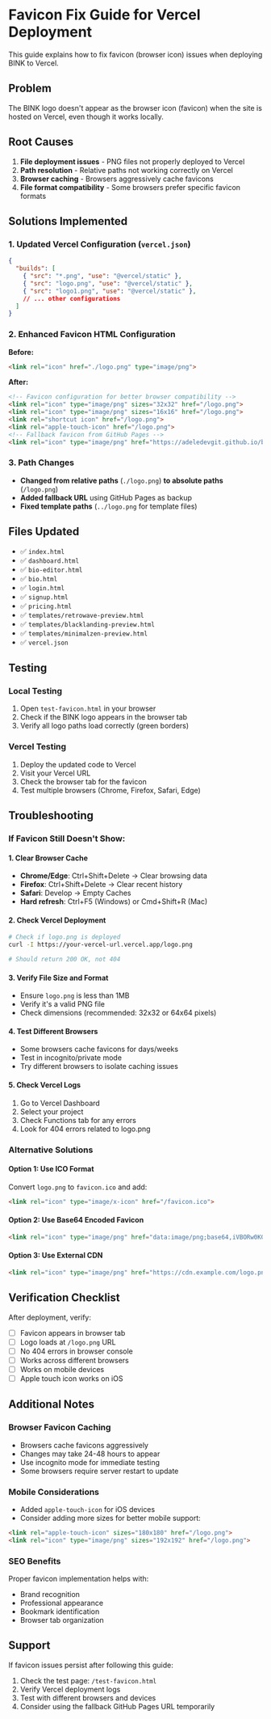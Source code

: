 # Favicon Fix Guide for Vercel Deployment

This guide explains how to fix favicon (browser icon) issues when deploying BINK to Vercel.

## Problem
The BINK logo doesn't appear as the browser icon (favicon) when the site is hosted on Vercel, even though it works locally.

## Root Causes
1. **File deployment issues** - PNG files not properly deployed to Vercel
2. **Path resolution** - Relative paths not working correctly on Vercel
3. **Browser caching** - Browsers aggressively cache favicons
4. **File format compatibility** - Some browsers prefer specific favicon formats

## Solutions Implemented

### 1. Updated Vercel Configuration (`vercel.json`)
```json
{
  "builds": [
    { "src": "*.png", "use": "@vercel/static" },
    { "src": "logo.png", "use": "@vercel/static" },
    { "src": "logo1.png", "use": "@vercel/static" },
    // ... other configurations
  ]
}
```

### 2. Enhanced Favicon HTML Configuration
**Before:**
```html
<link rel="icon" href="./logo.png" type="image/png">
```

**After:**
```html
<!-- Favicon configuration for better browser compatibility -->
<link rel="icon" type="image/png" sizes="32x32" href="/logo.png">
<link rel="icon" type="image/png" sizes="16x16" href="/logo.png">
<link rel="shortcut icon" href="/logo.png">
<link rel="apple-touch-icon" href="/logo.png">
<!-- Fallback favicon from GitHub Pages -->
<link rel="icon" type="image/png" href="https://adeledevgit.github.io/bink/logo.png">
```

### 3. Path Changes
- **Changed from relative paths** (`./logo.png`) **to absolute paths** (`/logo.png`)
- **Added fallback URL** using GitHub Pages as backup
- **Fixed template paths** (`../logo.png` for template files)

## Files Updated
- ✅ `index.html`
- ✅ `dashboard.html`
- ✅ `bio-editor.html`
- ✅ `bio.html`
- ✅ `login.html`
- ✅ `signup.html`
- ✅ `pricing.html`
- ✅ `templates/retrowave-preview.html`
- ✅ `templates/blacklanding-preview.html`
- ✅ `templates/minimalzen-preview.html`
- ✅ `vercel.json`

## Testing

### Local Testing
1. Open `test-favicon.html` in your browser
2. Check if the BINK logo appears in the browser tab
3. Verify all logo paths load correctly (green borders)

### Vercel Testing
1. Deploy the updated code to Vercel
2. Visit your Vercel URL
3. Check the browser tab for the favicon
4. Test multiple browsers (Chrome, Firefox, Safari, Edge)

## Troubleshooting

### If Favicon Still Doesn't Show:

#### 1. Clear Browser Cache
- **Chrome/Edge**: Ctrl+Shift+Delete → Clear browsing data
- **Firefox**: Ctrl+Shift+Delete → Clear recent history
- **Safari**: Develop → Empty Caches
- **Hard refresh**: Ctrl+F5 (Windows) or Cmd+Shift+R (Mac)

#### 2. Check Vercel Deployment
```bash
# Check if logo.png is deployed
curl -I https://your-vercel-url.vercel.app/logo.png

# Should return 200 OK, not 404
```

#### 3. Verify File Size and Format
- Ensure `logo.png` is less than 1MB
- Verify it's a valid PNG file
- Check dimensions (recommended: 32x32 or 64x64 pixels)

#### 4. Test Different Browsers
- Some browsers cache favicons for days/weeks
- Test in incognito/private mode
- Try different browsers to isolate caching issues

#### 5. Check Vercel Logs
1. Go to Vercel Dashboard
2. Select your project
3. Check Functions tab for any errors
4. Look for 404 errors related to logo.png

### Alternative Solutions

#### Option 1: Use ICO Format
Convert `logo.png` to `favicon.ico` and add:
```html
<link rel="icon" type="image/x-icon" href="/favicon.ico">
```

#### Option 2: Use Base64 Encoded Favicon
```html
<link rel="icon" type="image/png" href="data:image/png;base64,iVBORw0KGgoAAAANSUhEUgAA...">
```

#### Option 3: Use External CDN
```html
<link rel="icon" type="image/png" href="https://cdn.example.com/logo.png">
```

## Verification Checklist

After deployment, verify:
- [ ] Favicon appears in browser tab
- [ ] Logo loads at `/logo.png` URL
- [ ] No 404 errors in browser console
- [ ] Works across different browsers
- [ ] Works on mobile devices
- [ ] Apple touch icon works on iOS

## Additional Notes

### Browser Favicon Caching
- Browsers cache favicons aggressively
- Changes may take 24-48 hours to appear
- Use incognito mode for immediate testing
- Some browsers require server restart to update

### Mobile Considerations
- Added `apple-touch-icon` for iOS devices
- Consider adding more sizes for better mobile support:
```html
<link rel="apple-touch-icon" sizes="180x180" href="/logo.png">
<link rel="icon" type="image/png" sizes="192x192" href="/logo.png">
```

### SEO Benefits
Proper favicon implementation helps with:
- Brand recognition
- Professional appearance
- Bookmark identification
- Browser tab organization

## Support
If favicon issues persist after following this guide:
1. Check the test page: `/test-favicon.html`
2. Verify Vercel deployment logs
3. Test with different browsers and devices
4. Consider using the fallback GitHub Pages URL temporarily
